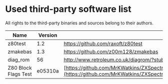 # Used third-party software list

All rights to the third-party binaries and sources belong to their authors.

| Name | Version | Source |
| --- | --- | --- |
| z80test | 1.2 | https://github.com/raxoft/z80test |
| zmakebas | 1.3 | https://github.com/z00m128/zmakebas |
| diag_rom | 56 | http://www.retroleum.co.uk/diagrom/?stub=diagrom |
| Z80 Block Flags Test | e05310a | [https://github.com/MrKWatkins/ZXSpectrumNextTests](https://github.com/MrKWatkins/ZXSpectrumNextTests/tree/develop/Tests/ZX48_ZX128/Z80BlockInstructionFlags) |
